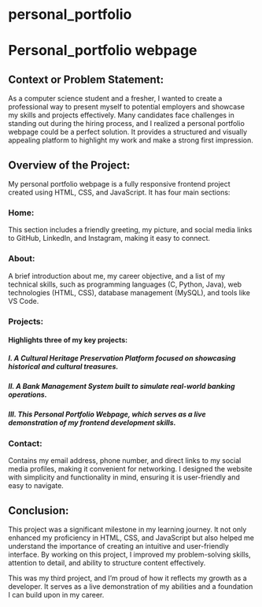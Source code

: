 # personal_portfolio
# Personal_portfolio webpage
<h2>Context or Problem Statement:</h2>
As a computer science student and a fresher, I wanted to create a professional way to present myself to potential employers and showcase my skills and projects effectively. Many candidates face challenges in standing out during the hiring process, and I realized a personal portfolio webpage could be a perfect solution. It provides a structured and visually appealing platform to highlight my work and make a strong first impression.

<h2> Overview of the Project:</h2>
My personal portfolio webpage is a fully responsive frontend project created using HTML, CSS, and JavaScript. It has four main sections:

<h3>Home:</h3>
This section includes a friendly greeting, my picture, and social media links to GitHub, LinkedIn, and Instagram, making it easy to connect.
                                                                                                                                                                                                                     <h3>About:</h3>
A brief introduction about me, my career objective, and a list of my technical skills, such as programming languages (C, Python, Java), web technologies (HTML, CSS), database management (MySQL), and tools like VS Code.
                                                                                                                                                                                                                     <h3>Projects:</h3> 
<h4>Highlights three of my key projects:</h4>
<h5>I. A Cultural Heritage Preservation Platform focused on showcasing historical and cultural treasures.</h5>
<h5>II. A Bank Management System built to simulate real-world banking operations.</h5>
<h5>III. This Personal Portfolio Webpage, which serves as a live demonstration of my frontend development skills.</h5>
                                                                                                                                                                                                                     <h3>Contact:</h3>
                                                                                                                                                                                                                     Contains my email address, phone number, and direct links to my social media profiles, making it convenient for networking.
                                                                                                                                                                                                                      I designed the website with simplicity and functionality in mind, ensuring it is user-friendly and easy to navigate.                                                                                                                                                                                                                                                                                                                                                                          
<h2> Conclusion:</h2>
This project was a significant milestone in my learning journey. It not only enhanced my proficiency in HTML, CSS, and JavaScript but also helped me understand the importance of creating an intuitive and user-friendly interface. By working on this project, I improved my problem-solving skills, attention to detail, and ability to structure content effectively.

This was my third project, and I’m proud of how it reflects my growth as a developer. It serves as a live demonstration of my abilities and a foundation I can build upon in my career.
